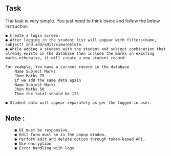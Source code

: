 ## Task

The task is very simple. You just need to think twice and follow the below
instruction

    ● Create a login screen.
    ● After logging in the student list will appear with filters(name, subject) and add/edit/view/delete.
    ● While adding a student with the student and subject combination that already exists in the database then include the marks in existing marks.otherwise, it will create a new student record.

    For example, You have a current record in the database
        Name Subject Marks
        Jhon Maths 75
        If we add the same data again
        Name Subject Marks
        Jhon Maths 50
        Then the total should be 125

    ● Student data will appear separately as per the logged-in user.

##  Note :
        ● UI must be responsive.
        ● Edit form must be in the popup window.
        ● Perform edit and delete option through token-based API.
        ● Use encryption
        ● Error handling with logs
